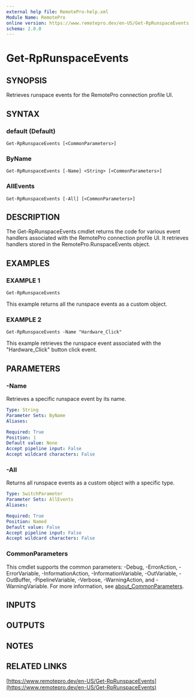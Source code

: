 ```yaml
---
external help file: RemotePro-help.xml
Module Name: RemotePro
online version: https://www.remotepro.dev/en-US/Get-RpRunspaceEvents
schema: 2.0.0
---
```


# Get-RpRunspaceEvents

## SYNOPSIS
Retrieves runspace events for the RemotePro connection profile UI.

## SYNTAX

### default (Default)
```
Get-RpRunspaceEvents [<CommonParameters>]
```

### ByName
```
Get-RpRunspaceEvents [-Name] <String> [<CommonParameters>]
```

### AllEvents
```
Get-RpRunspaceEvents [-All] [<CommonParameters>]
```

## DESCRIPTION
The Get-RpRunspaceEvents cmdlet returns the code for various event handlers
associated with the RemotePro connection profile UI.
It retrieves handlers
stored in the RemotePro.RunspaceEvents object.

## EXAMPLES

### EXAMPLE 1
```
Get-RpRunspaceEvents
```

This example returns all the runspace events as a custom object.

### EXAMPLE 2
```
Get-RpRunspaceEvents -Name "Hardware_Click"
```

This example retrieves the runspace event associated with the "Hardware_Click" button click event.

## PARAMETERS

### -Name
Retrieves a specific runspace event by its name.

```yaml
Type: String
Parameter Sets: ByName
Aliases:

Required: True
Position: 1
Default value: None
Accept pipeline input: False
Accept wildcard characters: False
```

### -All
Returns all runspace events as a custom object with a specific type.

```yaml
Type: SwitchParameter
Parameter Sets: AllEvents
Aliases:

Required: True
Position: Named
Default value: False
Accept pipeline input: False
Accept wildcard characters: False
```

### CommonParameters
This cmdlet supports the common parameters: -Debug, -ErrorAction, -ErrorVariable, -InformationAction, -InformationVariable, -OutVariable, -OutBuffer, -PipelineVariable, -Verbose, -WarningAction, and -WarningVariable. For more information, see [about_CommonParameters](http://go.microsoft.com/fwlink/?LinkID=113216).

## INPUTS

## OUTPUTS

## NOTES

## RELATED LINKS

[https://www.remotepro.dev/en-US/Get-RpRunspaceEvents](https://www.remotepro.dev/en-US/Get-RpRunspaceEvents)

